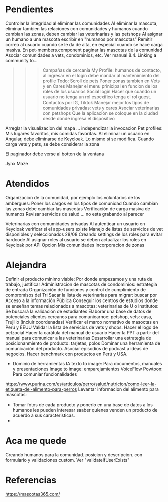 # Pendientes
Controlar la integridad al eliminar las comunidades
Al eliminar la mascota, eliminar tambien las relaciones con comunidades y humanos
cuando cambian las zonas, deben cambiar las veterinarias y las petshops
Al asignar un humano a una mascota escribir en "humanos por mascotas"
Remitir correo al usuario cuando se le da de alta, en especial cuando se hace carga masiva.
En pet-members.component paginar las mascotas de la comunidad
Asociar comunidades a vets, condominios, etc. Ver manual 8.4. Linking a community to…
>>> Campañas de cercanía
My Profile: humanos de contacto, al ingresar en el login debe mandar al mantenimiento del profile 
Todo: Scroll de pets
Poner zonas tambien en Vets y en Cares 
Manejar el menu prinicipal en funcion de los roles de los usuarios
Social login
Hacer que cuando un usuario no tenga un rol espexifico tenga el rol guest.
Contactos por IG, Tiktok
Manejar mejor los tipos de comunidades privadas: vets y cares
Asociar veterinarias con petshops
Que la aplicación se coloque en la ciudad desde donde ingresa el dispositivo

Arreglar la visualizacion del mapa ... independizar la invocacion
Pet profiles: Mis lugares favoritos, mis comidas favoritas. 
Al eliminar un usuario en Angular, debe eliminarse de Keycloak. Lo mismo si se modifica.
Cuando carga vets y pets, se debe considerar la zona 

El paginador debe verse al botton de la ventana

Jynx Maze

# Atendidos
Organizacion de la comunidad, por ejemplo los voluntarios de los ambergues: Poner los cargos en los tipos de comunidad
Cuando cambian las zonas debe cambiar las mascotas
Verificación de carga masiva de humanos
Revisar servicios de salud ... no esta grabando al parecer

Veterinarias con comumidades privadas 
Al autenticar un usuario en Keycloak verificar si el app-users existe
Manejo de listas de servicios de vet disponibles y seleccionados 28/08
Creando settings de los roles para evitar hardcode
Al asignar roles al usuario se deben actualizar los roles en Keycloak por API 
Opcion Mis comunidades
Incorporacion de zonas 

# Alejandra
Definir el producto mínimo viable: Por donde empezamos y una ruta de trabajo, justificar
Administracion de mascotas de condominios: estrategia de entrada
Organización de funciones y control de cumplimiento de compromisos del Tri
Sacar la lista de veterinarias para migrar: buscar por Acceso a la informacíón Pública
Conseguir los centros de estudios donde se enseñan temas relacionados a mascotas: veterinarias de U o Institutos: Se buscará la validación de estudiantes
Elaborar una base de datos de potenciales clientes cercanos para comunicarnoe: petshop, vets: casa, Trujillo (incluir coordenadas)
Verificar el marco normativo de masoctas en Perú y EEUU
Validar la lista de servicios de vets y shops.
Hacer el logo de petzocial
Hacer la carátula del manual de usuario
Hacer la PPT a partir del manual para comunicar a las veterinarias
Desarrollar una estrategia de posicionanmiento de producto: tarjetas, polos
Dominar una herramienta de comunicación del producto.
Asociar episodios de podcast a ideas de negocios.
Hacer benchmark con productos en Perú y USA.

- Dominio de herramientas
    IA texto to image: Para documentos, manuales y presentaciones
    Image to image: emparejamientos
    VoiceFlow 
    Powtoon: Para comuniar funcionalidades

https://www.purina.com/es/articulos/perro/salud/nutricion/como-leer-la-etiqueta-del-alimento-para-perros
Levantar informacion del alimento para mascotas: 
- Tomar fotos de cada producto y ponerlo en una base de datos a los humanos  les pueden interesar saaber quienes venden un producto de acuerdo a sus caracteristicas.
- 

# Aca me quede
Creando humanos para la comunidad. posicion y descripcion. con formulario y validaciones custom. Ver "validateIfUserExists"

# Referencias
https://mascotas365.com/